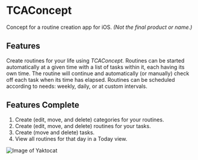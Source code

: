 # TCAConcept
Concept for a routine creation app for iOS.
*(Not the final product or name.)*

## Features
Create routines for your life using *TCAConcept.*  Routines can be started automatically at a given time with a list of tasks within it, each having its own time.  The routine will continue and automatically (or manually) check off each task when its time has elapsed. Routines can be scheduled according to needs: weekly, daily, or at custom intervals.
## Features Complete
1. Create (edit, move, and delete) categories for your routines.
2. Create (edit, move, and delete) routines for your tasks.
3. Create (move and delete) tasks.
4. View all routines for that day in a Today view.

![Image of Yaktocat](https://octodex.github.com/images/yaktocat.png)
